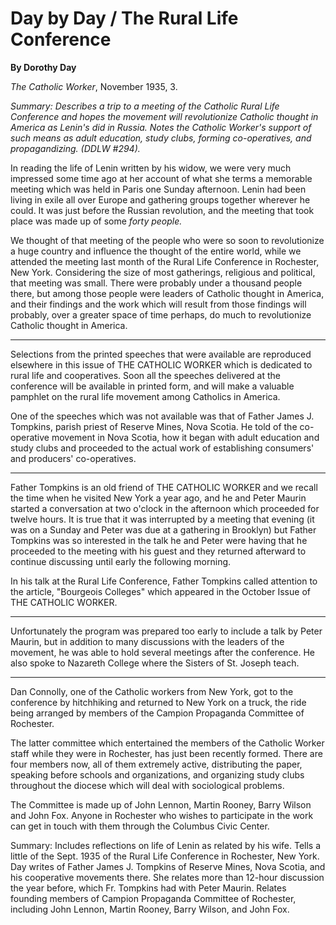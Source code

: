 Day by Day / The Rural Life Conference
======================================

**By Dorothy Day**

*The Catholic Worker*, November 1935, 3.

*Summary: Describes a trip to a meeting of the Catholic Rural Life
Conference and hopes the movement will revolutionize Catholic thought in
America as Lenin's did in Russia. Notes the Catholic Worker's support of
such means as adult education, study clubs, forming co-operatives, and
propagandizing. (DDLW \#294).*

In reading the life of Lenin written by his widow, we were very much
impressed some time ago at her account of what she terms a memorable
meeting which was held in Paris one Sunday afternoon. Lenin had been
living in exile all over Europe and gathering groups together wherever
he could. It was just before the Russian revolution, and the meeting
that took place was made up of some *forty people.*

We thought of that meeting of the people who were so soon to
revolutionize a huge country and influence the thought of the entire
world, while we attended the meeting last month of the Rural Life
Conference in Rochester, New York. Considering the size of most
gatherings, religious and political, that meeting was small. There were
probably under a thousand people there, but among those people were
leaders of Catholic thought in America, and their findings and the work
which will result from those findings will probably, over a greater
space of time perhaps, do much to revolutionize Catholic thought in
America.

- - -

Selections from the printed speeches that were available are reproduced
elsewhere in this issue of THE CATHOLIC WORKER which is dedicated to
rural life and cooperatives. Soon all the speeches delivered at the
conference will be available in printed form, and will make a valuable
pamphlet on the rural life movement among Catholics in America.

One of the speeches which was not available was that of Father James J.
Tompkins, parish priest of Reserve Mines, Nova Scotia. He told of the
co-operative movement in Nova Scotia, how it began with adult education
and study clubs and proceeded to the actual work of establishing
consumers' and producers' co-operatives.

- - -

Father Tompkins is an old friend of THE CATHOLIC WORKER and we recall
the time when he visited New York a year ago, and he and Peter Maurin
started a conversation at two o'clock in the afternoon which proceeded
for twelve hours. It is true that it was interrupted by a meeting that
evening (it was on a Sunday and Peter was due at a gathering in
Brooklyn) but Father Tompkins was so interested in the talk he and Peter
were having that he proceeded to the meeting with his guest and they
returned afterward to continue discussing until early the following
morning.

In his talk at the Rural Life Conference, Father Tompkins called
attention to the article, "Bourgeois Colleges" which appeared in the
October Issue of THE CATHOLIC WORKER.

- - -

Unfortunately the program was prepared too early to include a talk by
Peter Maurin, but in addition to many discussions with the leaders of
the movement, he was able to hold several meetings after the conference.
He also spoke to Nazareth College where the Sisters of St. Joseph teach.

- - -

Dan Connolly, one of the Catholic workers from New York, got to the
conference by hitchhiking and returned to New York on a truck, the ride
being arranged by members of the Campion Propaganda Committee of
Rochester.

The latter committee which entertained the members of the Catholic
Worker staff while they were in Rochester, has just been recently
formed. There are four members now, all of them extremely active,
distributing the paper, speaking before schools and organizations, and
organizing study clubs throughout the diocese which will deal with
sociological problems.

The Committee is made up of John Lennon, Martin Rooney, Barry Wilson and
John Fox. Anyone in Rochester who wishes to participate in the work can
get in touch with them through the Columbus Civic Center.

Summary: Includes reflections on life of Lenin as related by his wife.
Tells a little of the Sept. 1935 of the Rural Life Conference in
Rochester, New York. Day writes of Father James J. Tompkins of Reserve
Mines, Nova Scotia, and his cooperative movements there. She relates
more than 12-hour discussion the year before, which Fr. Tompkins had
with Peter Maurin. Relates founding members of Campion Propaganda
Committee of Rochester, including John Lennon, Martin Rooney, Barry
Wilson, and John Fox.
